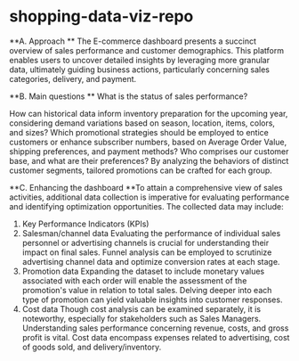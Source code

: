 # shopping-data-viz-repo
**A. Approach
**
The E-commerce dashboard presents a succinct overview of sales performance and customer demographics. This platform enables users to uncover detailed insights by leveraging more granular data, ultimately guiding business actions, particularly concerning sales categories, delivery, and payment.

**B. Main questions
**
What is the status of sales performance?

How can historical data inform inventory preparation for the upcoming year, considering demand variations based on season, location, items, colors, and sizes?
Which promotional strategies should be employed to entice customers or enhance subscriber numbers, based on Average Order Value, shipping preferences, and payment methods?
Who comprises our customer base, and what are their preferences?
By analyzing the behaviors of distinct customer segments, tailored promotions can be crafted for each group.

**C. Enhancing the dashboard
**To attain a comprehensive view of sales activities, additional data collection is imperative for evaluating performance and identifying optimization opportunities. The collected data may include:

1. Key Performance Indicators (KPIs)
2. Salesman/channel data
  Evaluating the performance of individual sales personnel or advertising channels is crucial for understanding their impact on final sales. Funnel analysis can be employed to scrutinize advertising channel data and optimize conversion rates at each stage.
3. Promotion data
  Expanding the dataset to include monetary values associated with each order will enable the assessment of the promotion's value in relation to total sales. Delving deeper into each type of promotion can yield valuable insights into customer responses.
4. Cost data
  Though cost analysis can be examined separately, it is noteworthy, especially for stakeholders such as Sales Managers. Understanding sales performance concerning revenue, costs, and gross profit is vital. Cost data encompass expenses related to advertising, cost of goods sold, and delivery/inventory.

